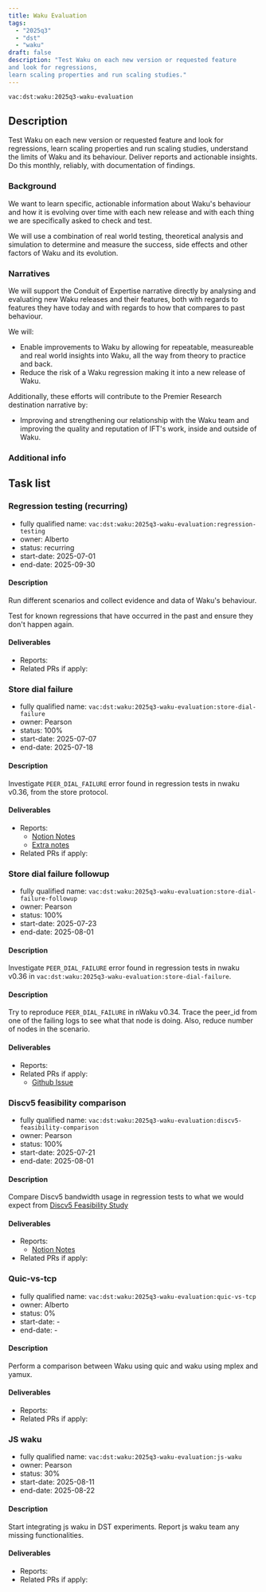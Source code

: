 ```yaml
---
title: Waku Evaluation
tags:
  - "2025q3"
  - "dst"
  - "waku"
draft: false
description: "Test Waku on each new version or requested feature
and look for regressions,
learn scaling properties and run scaling studies."
---
```


`vac:dst:waku:2025q3-waku-evaluation`

## Description
Test Waku on each new version or requested feature
and look for regressions,
learn scaling properties and run scaling studies,
understand the limits of Waku and its behaviour.
Deliver reports and actionable insights.
Do this monthly, reliably, with documentation of findings.

### Background

We want to learn specific, actionable information
about Waku's behaviour
and how it is evolving over time
with each new release
and with each thing we are specifically asked to check and test.

We will use a combination of real world testing,
theoretical analysis and simulation
to determine and measure the success,
side effects and other factors of Waku and its evolution.

### Narratives
We will support the Conduit of Expertise narrative directly
by analysing and evaluating new Waku releases and their features,
both with regards to features they have today
and with regards to how that compares to past behaviour.

We will:

* Enable improvements to Waku
  by allowing for repeatable, measureable
  and real world insights into Waku,
  all the way from theory to practice and back.
* Reduce the risk of a Waku regression
  making it into a new release of Waku.

Additionally, these efforts will contribute
to the Premier Research destination narrative by:

* Improving and strengthening our relationship with the Waku team
  and improving the quality and reputation of IFT's work, inside
  and outside of Waku.

### Additional info

## Task list

### Regression testing (recurring)

* fully qualified name: `vac:dst:waku:2025q3-waku-evaluation:regression-testing`
* owner: Alberto
* status: recurring
* start-date: 2025-07-01
* end-date: 2025-09-30

#### Description
Run different scenarios
and collect evidence and data
of Waku's behaviour.

Test for known regressions
that have occurred in the past
and ensure they don't happen again.

#### Deliverables
- Reports:
- Related PRs if apply:

### Store dial failure

* fully qualified name: `vac:dst:waku:2025q3-waku-evaluation:store-dial-failure`
* owner: Pearson
* status: 100%
* start-date: 2025-07-07
* end-date: 2025-07-18

#### Description

Investigate `PEER_DIAL_FAILURE` error found in regression tests in nwaku v0.36, from the store protocol.

#### Deliverables
- Reports:
  - [Notion Notes](https://www.notion.so/Experiments-for-nWaku-v36-0-21e8f96fb65c801e9ffcd25cf0d88370#22d8f96fb65c807a8fe1d7c7496107a2)
  - [Extra notes](https://www.notion.so/Experiments-for-nWaku-v36-0-21e8f96fb65c801e9ffcd25cf0d88370#2328f96fb65c8008bb66cd46fb37662d)
- Related PRs if apply:

### Store dial failure followup

* fully qualified name: `vac:dst:waku:2025q3-waku-evaluation:store-dial-failure-followup`
* owner: Pearson
* status: 100%
* start-date: 2025-07-23
* end-date: 2025-08-01

#### Description

Investigate `PEER_DIAL_FAILURE` error found in regression tests in nwaku v0.36 in `vac:dst:waku:2025q3-waku-evaluation:store-dial-failure`.

#### Description

Try to reproduce `PEER_DIAL_FAILURE` in nWaku v0.34. Trace the peer_id from one of the failing logs 
to see what that node is doing. Also, reduce number of nodes in the scenario.

#### Deliverables
- Reports:
- Related PRs if apply:
  - [Github Issue](https://github.com/waku-org/nwaku/issues/3524)


### Discv5 feasibility comparison

* fully qualified name: `vac:dst:waku:2025q3-waku-evaluation:discv5-feasibility-comparison`
* owner: Pearson
* status: 100%
* start-date: 2025-07-21
* end-date: 2025-08-01

#### Description

Compare Discv5 bandwidth usage in regression tests to what we would expect from [Discv5 Feasibility Study](https://discuss.status.app/t/discv5-feasibility-study/1632)

#### Deliverables
- Reports:
  - [Notion Notes](https://www.notion.so/Waku-Discv5-analysis-over-time-2378f96fb65c80a5b60bc24d09b5de3a?showMoveTo=true&saveParent=true)
- Related PRs if apply:

### Quic-vs-tcp

* fully qualified name: `vac:dst:waku:2025q3-waku-evaluation:quic-vs-tcp`
* owner: Alberto
* status: 0%
* start-date: -
* end-date: -

#### Description

Perform a comparison between Waku using quic and waku using mplex and yamux.

#### Deliverables
- Reports:
- Related PRs if apply:

### JS waku

* fully qualified name: `vac:dst:waku:2025q3-waku-evaluation:js-waku`
* owner: Pearson
* status: 30%
* start-date: 2025-08-11
* end-date: 2025-08-22

#### Description

Start integrating js waku in DST experiments. Report js waku team any missing functionalities.

#### Deliverables
- Reports:
- Related PRs if apply: